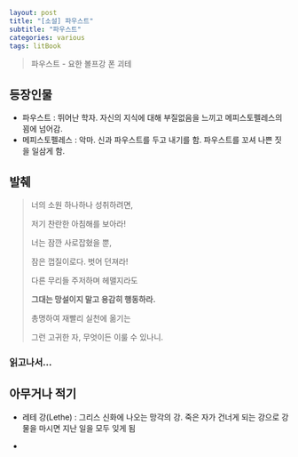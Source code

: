 ```yaml
layout: post
title: "[소설] 파우스트"
subtitle: "파우스트"
categories: various
tags: litBook
```

> 파우스트 - 요한 볼프강 폰 괴테

## 등장인물

- 파우스트 : 뛰어난 학자. 자신의 지식에 대해 부질없음을 느끼고 메피스토펠레스의 꾐에 넘어감.
- 메피스토펠레스 : 악마. 신과 파우스트를 두고 내기를 함. 파우스트를 꼬셔 나쁜 짓을 일삼게 함.

## 발췌

> 너의 소원 하나하나 성취하려면,
> 
> 저기 찬란한 아침해를 보아라!
> 
> 너는 잠깐 사로잡혔을 뿐,
> 
> 잠은 껍질이로다. 벗어 던져라!
> 
> 다른 무리들 주저하며 헤맬지라도
> 
> **그대는 망설이지 말고 용감히 행동하라.**
> 
> 총명하여 재빨리 실천에 옮기는
> 
> 그런 고귀한 자, 무엇이든 이룰 수 있나니.

### 읽고나서…



## 아무거나 적기

- 레테 강(Lethe) : 그리스 신화에 나오는 망각의 강. 죽은 자가 건너게 되는 강으로  강물을 마시면 지난 일을 모두 잊게 됨

- 
